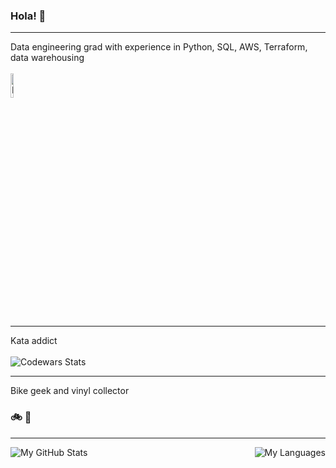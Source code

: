 ### Hola! 👋 

---

Data engineering grad with experience in Python, SQL, AWS, Terraform, data warehousing<br><br>
<a href="https://northcoders.com">
  <img src="https://novuscomms.com/wp-content/uploads/2024/01/329b0b02-profile_Northcoders_Large-768x240.png" alt="Northcoders" width="10%">
</a>

---
Kata addict <br><br>
<img alt="Codewars Stats" src="https://www.codewars.com/users/FloatingBrioche/badges/micro"/>
</a>

---
Bike geek and vinyl collector<br>
### 🚲  🪇

---

<img alt="My GitHub Stats" src="https://github-readme-stats-six-rust-27.vercel.app/api?username=FloatingBrioche&show_icons=true&theme=tokyonight&count_private=true&hide_rank=true" align="left"/>
<img alt="My Languages" src="https://github-readme-stats-six-rust-27.vercel.app/api/top-langs/?username=FloatingBrioche&count_private=true&hide_progress=true&theme=tokyonight" align="right"/>


